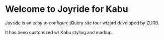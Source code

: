 Welcome to Joyride for Kabu
=====================

[Joyride](<a href='https://github.com/zurb/joyride'>) is an easy to configure jQuery site tour wizard developed by ZURB.

It has been customized w/ Kabu styling and markup.
